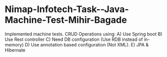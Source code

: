 # Nimap-Infotech-Task--Java-Machine-Test-Mihir-Bagade
Implemented machine tests. CRUD Operations using: A) Use Spring boot  B) Use Rest controller  C) Need DB configuration (Use RDB instead of in-memory)  D) Use annotation based configuration (Not XML).  E) JPA &amp; Hibernate

